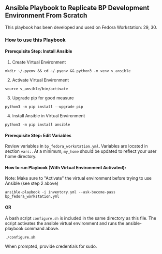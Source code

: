 ## Ansible Playbook to Replicate BP Development Environment From Scratch

This playbook has been developed and used on Fedora Workstation: 29, 30.

### How to use this Playbook

#### Prerequisite Step: Install Ansible
  
1. Create Virtual Environment
```
mkdir ~/.pyenv && cd ~/.pyenv && python3 -m venv v_ansible
```
2.  Activate Virtual Environment
```
source v_ansible/bin/activate
```
3. Upgrade pip for good measure
```
python3 -m pip install --upgrade pip
```
4. Install Ansible in Virtual Environment
```
python3 -m pip install ansible
```

#### Prerequisite Step: Edit Variables
Review variables in `bp_fedora_workstation.yml`.  Variables are located in section `vars:`.
At a minimum, `my_home` should be updated to reflect your user home directory.

#### How to run Playbook (With Virtual Environment Activated):
Note: Make sure to "Activate" the virtual environment before trying to use Ansible (see step 2 above)

```
ansible-playbook -i inventory.yml --ask-become-pass bp_fedora_workstation.yml
```
#### OR

A bash script `configure.sh` is included in the same directory as this file. The script activates the ansible virtual environment and runs the ansible-playbook command above.
```
./configure.sh
```

When prompted, provide credentials for sudo.
